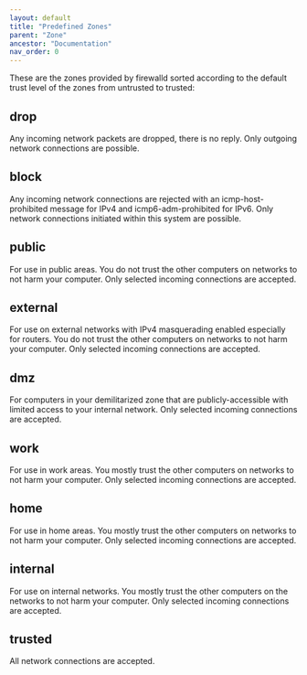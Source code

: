```yaml
---
layout: default
title: "Predefined Zones"
parent: "Zone"
ancestor: "Documentation"
nav_order: 0
---
```


These are the zones provided by firewalld sorted according to the default trust level of the zones from untrusted to trusted:

## drop

Any incoming network packets are dropped, there is no reply. Only outgoing network connections are possible.

## block

Any incoming network connections are rejected with an icmp-host-prohibited message for IPv4 and icmp6-adm-prohibited for IPv6. Only network connections initiated within this system are possible.

## public

For use in public areas. You do not trust the other computers on networks to not harm your computer. Only selected incoming connections are accepted.

## external

For use on external networks with IPv4 masquerading enabled especially for routers. You do not trust the other computers on networks to not harm your computer. Only selected incoming connections are accepted.

## dmz

For computers in your demilitarized zone that are publicly-accessible with limited access to your internal network. Only selected incoming connections are accepted.

## work

For use in work areas. You mostly trust the other computers on networks to not harm your computer. Only selected incoming connections are accepted.

## home

For use in home areas. You mostly trust the other computers on networks to not harm your computer. Only selected incoming connections are accepted.

## internal

For use on internal networks. You mostly trust the other computers on the networks to not harm your computer. Only selected incoming connections are accepted.

## trusted

All network connections are accepted.

